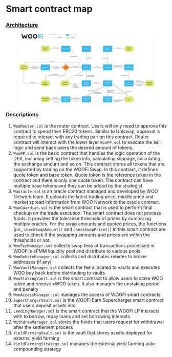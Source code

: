 # Smart contract map

### [Architecture](./#architecture)

<figure><img src="../.gitbook/assets/image (1).png" alt=""><figcaption></figcaption></figure>

### Descriptions

1. `WooRouter.sol` is the router contract. Users will only need to approve this contract to spend their ERC20 tokens. Similar to Uniswap, approval is required to interact with any trading pair on this contract. Router contract will interact with the lower layer `WooPP.sol` to execute the sell logic and send back users the desired amount of tokens.&#x20;
2. `WooPP.sol` is the basic contract that handles the logic operation of the DEX, including setting the token info, calculating slippage, calculating the exchange amount and so on. This contract stores all tokens that are supported by trading on the WOOFi Swap. In this contract, it defines quote token and base token. Quote token is the reference token in the contract and there is only one quote token. The contract can have multiple base tokens and they can be added by the strategist.&#x20;
3. `Wooracle.sol` is an oracle contract managed and developed by WOO Network team. It uploads the latest trading price, middle price and market spread information from WOO Network to the oracle contract.
4. `WooGuardian.sol` is the smart contract that is used to perform final checkup on the trade execution. The smart contract does not process funds. It provides the tolerance threshold of prices by comparing multiple oracles. For the swap amounts and quoted prices, the functions (_i.e._, `checkSwapAmount()` and `checkSwapPrice()`) in this smart contract are used to check if the swapping amounts and prices are within the thresholds or not.
5. `WooFeeManager.sol` collects swap fees of transactions processed in WOOFi's sPMM liquidity pool and distribute to various pools
6. `WooRebateManager.sol` collects and distributes rebates to broker addresses (if any)&#x20;
7. `WooVaultManager.sol` collects the fee allocated to vaults and executes WOO buy back before distributing to vaults
8. `WooStakingVault.sol` is the smart contract to allow users to stake WOO token and receive xWOO token. It also manages the unstaking period and penalty
9. `WooAccessManager.sol` manages the access of WOOFi smart contracts
10. `SuperChargerVault.sol` is the WOOFi Earn Supercharger smart contract that users deposit assets into
11. `LendingManager.sol` is the smart contract that the WOOFi LP interacts with to borrow, repay loans and set borrowing interests
12. `WithdrawManager.sol` stores the funds that users request for withdrawal after the settlement process
13. `YieldFarmingVault.sol` is the vault that stores assets deployed for external yield farming
14. `YieldFarmingStrategy.sol` manages the external yield farming auto-compounding strategy
